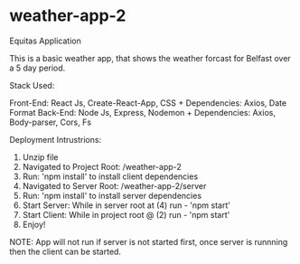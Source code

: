 # weather-app-2
Equitas Application

This is a basic weather app, that shows the weather forcast for Belfast over a 5 day period.

Stack Used:

Front-End: React Js, Create-React-App, CSS + Dependencies: Axios, Date Format
Back-End: Node Js, Express, Nodemon + Dependencies: Axios, Body-parser, Cors, Fs

Deployment Intrustrions:

1) Unzip file
2) Navigated to Project Root: /weather-app-2
3) Run: 'npm install' to install client dependencies
4) Navigated to Server Root: /weather-app-2/server
5) Run: 'npm install' to install server dependencies
6) Start Server: While in server root at (4) run - 'npm start'
7) Start Client: While in project root @ (2) run - 'npm start'
8) Enjoy!

NOTE: App will not run if server is not started first, once server is runnning then the client can be started.
